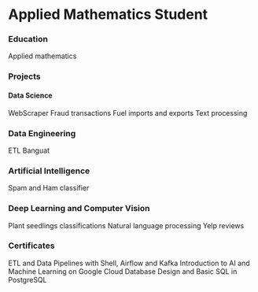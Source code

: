 # Applied Mathematics Student

### Education
Applied mathematics

### Projects
#### Data Science
WebScraper 
Fraud transactions
Fuel imports and exports
Text processing

### Data Engineering
ETL Banguat

### Artificial Intelligence
Spam and Ham classifier

### Deep Learning and Computer Vision
Plant seedlings classifications
Natural language processing Yelp reviews


### Certificates
ETL and Data Pipelines with Shell, Airflow and Kafka
Introduction to AI and Machine Learning on Google Cloud
Database Design and Basic SQL in PostgreSQL


